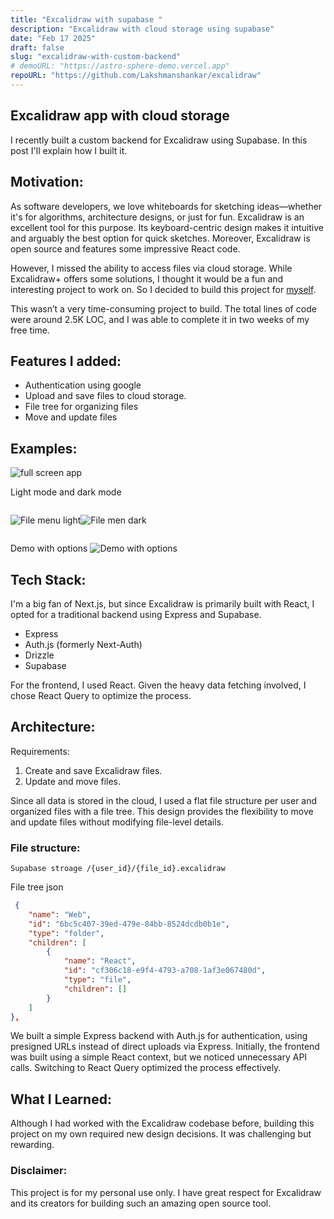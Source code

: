 ```yaml
---
title: "Excalidraw with supabase "
description: "Excalidraw with cloud storage using supabase"
date: "Feb 17 2025"
draft: false
slug: "excalidraw-with-custom-backend"
# demoURL: "https://astro-sphere-demo.vercel.app"
repoURL: "https://github.com/Lakshmanshankar/excalidraw"
---
```



## Excalidraw app with cloud storage

I recently built a custom backend for Excalidraw using Supabase. In this post I'll explain how I built it.

## Motivation:

As software developers, we love whiteboards for sketching ideas—whether it's for algorithms, architecture designs, or just for fun. Excalidraw is an excellent tool for this purpose. Its keyboard-centric design makes it intuitive and arguably the best option for quick sketches. Moreover, Excalidraw is open source and features some impressive React code.

However, I missed the ability to access files via cloud storage. While Excalidraw+ offers some solutions, I thought it would be a fun and interesting project to work on. So I decided to build this project for <u>myself</u>.

This wasn’t a very time-consuming project to build. The total lines of code were around 2.5K LOC, and I was able to complete it in two weeks of my free time.

## Features I added:

- Authentication using google
- Upload and save files to cloud storage.
- File tree for organizing files
- Move and update files


## Examples:
![full screen app](https://invk935vtx.ufs.sh/f/WLuidxolfrXgVBfHk1XJbXMIKyj2N1RgvU3QkWLCZHO4YG68)

Light mode and dark mode
<div style="display: flex;">

![File menu light](https://invk935vtx.ufs.sh/f/WLuidxolfrXgVdpTMdXJbXMIKyj2N1RgvU3QkWLCZHO4YG68)


![File men dark](https://invk935vtx.ufs.sh/f/WLuidxolfrXgSxHYlj4k3r9RIhTMPOVali4tCfGFyeu2HA1Q)
</div>

Demo with options
![Demo with options](https://invk935vtx.ufs.sh/f/WLuidxolfrXgPLUIXMiPDzFy6VLCw4rnE29cGlN3aYfI1hZ7)


## Tech Stack:

I'm a big fan of Next.js, but since Excalidraw is primarily built with React, I opted for a traditional backend using Express and Supabase.

- Express
- Auth.js (formerly Next-Auth)
- Drizzle
- Supabase

For the frontend, I used React. Given the heavy data fetching involved, I chose React Query to optimize the process.

## Architecture:
Requirements:

1. Create and save Excalidraw files.
2. Update and move files.

Since all data is stored in the cloud, I used a flat file structure per user and organized files with a file tree. This design provides the flexibility to move and update files without modifying file-level details.

### File structure:

```
Supabase stroage /{user_id}/{file_id}.excalidraw
```

File tree json

```json
 {
    "name": "Web",
    "id": "6bc5c407-39ed-479e-84bb-8524dcdb0b1e",
    "type": "folder",
    "children": [
        {
            "name": "React",
            "id": "cf306c18-e9f4-4793-a708-1af3e067480d",
            "type": "file",
            "children": []
        }
    ]
},
```

We built a simple Express backend with Auth.js for authentication, using presigned URLs instead of direct uploads via Express. Initially, the frontend was built using a simple React context, but we noticed unnecessary API calls. Switching to React Query optimized the process effectively.

## What I Learned:

Although I had worked with the Excalidraw codebase before, building this project on my own required new design decisions. It was challenging but rewarding.


### Disclaimer:

This project is for my personal use only. I have great respect for Excalidraw and its creators for building such an amazing open source tool.
